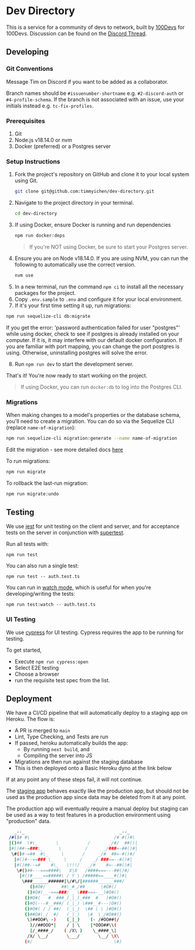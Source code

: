 # Dev Directory

This is a service for a community of devs to network, built by [100Devs](https://leonnoel.com/100devs/) for 100Devs.
Discussion can be found on the [Discord Thread](https://discord.com/channels/735923219315425401/1080598293538672700).

## Developing

### Git Conventions

Message Tim on Discord if you want to be added as a collaborator.

Branch names should be `#issuenumber-shortname` e.g. `#2-discord-auth` or `#4-profile-schema`.  If the branch is not associated with an issue, use your initials instead e.g. `tc-fix-profiles`.

### Prerequisites

1. Git
2. Node.js v18.14.0 or nvm
3. Docker (preferred) or a Postgres server

### Setup Instructions

1. Fork the project's repository on GitHub and clone it to your local system using Git.
   ```bash
   git clone git@github.com:timmyichen/dev-directory.git
   ```
2. Navigate to the project directory in your terminal.
   ```bash
   cd dev-directory
   ```
3. If using Docker, ensure Docker is running and run dependencies
   ```bash
   npm run docker:deps
   ```
   > If you're NOT using Docker, be sure to start your Postgres server.
4. Ensure you are on Node v18.14.0. If you are using NVM, you can run the following to automatically use the correct version.
   ```bash
   nvm use
   ```
5. In a new terminal, run the command `npm ci` to install all the necessary packages for the project.
6. Copy `.env.sample` to `.env` and configure it for your local environment.
7. If it's your first time setting it up, run migrations:

```bash
npm run sequelize-cli db:migrate
```

If you get the error: 'password authentication failed for user "postgres"' while using docker, check to see if postgres is already installed on your computer. If it is, it may interfere with our default docker configuration. If you are familiar with port mapping, you can change the port postgres is using. Otherwise, uninstalling postgres will solve the error.

8. Run `npm run dev` to start the development server.

That's it! You're now ready to start working on the project.

> If using Docker, you can run `docker:db` to log into the Postgres CLI.

### Migrations

When making changes to a model's properties or the database schema, you'll need to create a migration. You can do so via the Sequelize CLI (replace `name-of-migration`):

```bash
npm run sequelize-cli migration:generate --name name-of-migration
```

Edit the migration - see more detailed docs [here](https://sequelize.org/docs/v6/other-topics/migrations/#migration-skeleton)

To run migrations:

```bash
npm run migrate
```

To rollback the last-run migration:

```bash
npm run migrate:undo
```

## Testing

We use [jest](https://jestjs.io/) for unit testing on the client and server, and for acceptance tests on the server in conjunction with [supertest](https://github.com/ladjs/supertest#readme).

Run all tests with:
```
npm run test
```

You can also run a single test:
```
npm run test -- auth.test.ts
```

You can run in [watch mode](https://jestjs.io/docs/cli#--watch), which is useful for when you're developing/writing the tests:
```
npm run test:watch -- auth.test.ts
```

### UI Testing

We use [cypress](https://docs.cypress.io/guides/overview/why-cypress) for UI testing. Cypress requires the app to be running for testing.

To get started,
* Execute `npm run cypress:open`
* Select E2E testing
* Choose a browser
* run the requisite test spec from the list.

## Deployment

We have a CI/CD pipeline that will automatically deploy to a staging app on Heroku. The flow is:
* A PR is merged to `main`
* Lint, Type Checking, and Tests are run
* If passed, heroku automatically builds the app:
  * By running `next build`, and
  * Compiling the server into JS
* Migrations are then run against the staging database
* This is then deployed onto a Basic Heroku dyno at the link below

If at any point any of these steps fail, it will not continue.

The [staging app](https://dev-directory-staging.herokuapp.com/) behaves exactly like the production app, but should not be used as the production app since data may be deleted from it at any point.

The production app will eventually require a manual deploy but staging can be used as a way to test features in a production environment using "production" data.

```bash
   _--_                                    _--_
 /#()# #\                                /# #()#\
 |()##  \#\_       \           /       _/#/  ##()|
 |#()##-=###\_      \         /      _/###=-##()#|
  \#()#-=##  #\_     \       /     _/#  ##=-#()#/
   |#()#--==### \_    \     /    _/ ###==--#()#|
   |#()##--=#    #\_   \!!!/   _/#    #=--##()#|
    \#()##---===####\   X|X   /####===---##()#/
     |#()#____==#####\ / Y \ /#####==____#()#|
      \###______######|\/#\/|######______###/
         ()#O#/      ##\_#_/##      \#O#()
        ()#O#(__-===###/ _ \###===-__)#O#()
       ()#O#(   #  ###_(_|_)_###  #   )#O#()
       ()#O(---#__###/ (_|_) \###__#---)O#()
       ()#O#( / / ##/  (_|_)  \## \ \ )#O#()
       ()##O#\_/  #/   (_|_)   \#  \_/#O##()
        \)##OO#\ -)    (_|_)    (- /#OO##(/
         )//##OOO*|    / | \    |*OOO##\\(
         |/_####_/    ( /X\ )    \_####_\|
        /X/ \__/       \___/       \__/ \X\
       (#/                               \#)
```
